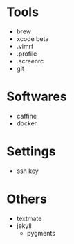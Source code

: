 

# Tools
- brew
- xcode beta
- .vimrf 
- .profile
- .screenrc
- git

# Softwares
- caffine
- docker

# Settings
- ssh key

# Others
- textmate
- jekyll
  - pygments 
